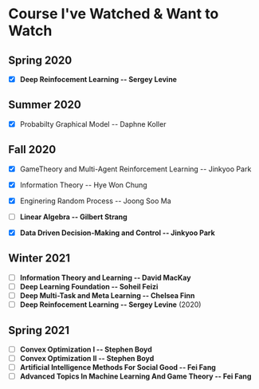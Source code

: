 # Course I've Watched & Want to Watch

## Spring 2020

- [x] **Deep Reinfocement Learning -- Sergey Levine**

## Summer 2020

- [x] Probabilty Graphical Model -- Daphne Koller

## Fall 2020

- [x] GameTheory and Multi-Agent Reinforcement Learning -- Jinkyoo Park
- [x] Information Theory -- Hye Won Chung
- [x] Enginering Random Process -- Joong Soo Ma
- [ ] **Linear Algebra -- Gilbert Strang**
- [x] **Data Driven Decision-Making and Control -- Jinkyoo Park**


## Winter 2021

- [ ] **Information Theory and Learning -- David MacKay**
- [ ] **Deep Learning Foundation -- Soheil Feizi**
- [ ] **Deep Multi-Task and Meta Learning -- Chelsea Finn**
- [ ] **Deep Reinfocement Learning -- Sergey Levine** (2020)

## Spring 2021

- [ ] **Convex Optimization I -- Stephen Boyd**
- [ ] **Convex Optimization II -- Stephen Boyd**
- [ ] **Artificial Intelligence Methods For Social Good -- Fei Fang**
- [ ] **Advanced Topics In Machine Learning And Game Theory -- Fei Fang**
